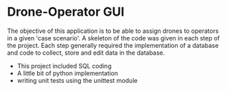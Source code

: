 # Drone-Operator GUI

The objective of this application is to be able to assign drones to operators in a given 'case scenario'. A skeleton of the code was given in each step of the project.
Each step generally required the implementation of a database and code to collect, store and edit data in the database.
- This project included SQL coding
- A little bit of python implementation
- writing unit tests using the unittest module

